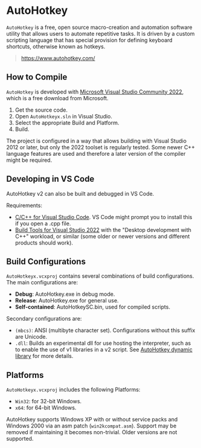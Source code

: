 # AutoHotkey

`AutoHotkey` is a free, open source macro-creation and automation software utility that allows users to automate repetitive tasks. It is driven by a custom scripting language that has special provision for defining keyboard shortcuts, otherwise known as hotkeys.

> <https://www.autohotkey.com/>

## How to Compile

`AutoHotkey` is developed with [Microsoft Visual Studio Community 2022](https://www.visualstudio.com/products/visual-studio-community-vs), which is a free download from Microsoft.

1. Get the source code.
2. Open `AutoHotkeyx.sln` in Visual Studio.
3. Select the appropriate Build and Platform.
4. Build.

The project is configured in a way that allows building with Visual Studio 2012 or later, but only the 2022 toolset is regularly tested. Some newer C++ language features are used and therefore a later version of the compiler might be required.

## Developing in VS Code

AutoHotkey v2 can also be built and debugged in VS Code.

Requirements:

- [C/C++ for Visual Studio Code](https://marketplace.visualstudio.com/items?itemName=ms-vscode.cpptools). VS Code might prompt you to install this if you open a .cpp file.
- [Build Tools for Visual Studio 2022](https://aka.ms/vs/17/release/vs_BuildTools.exe) with the "Desktop development with C++" workload, or similar (some older or newer versions and different products should work).

## Build Configurations

`AutoHotkeyx.vcxproj` contains several combinations of build configurations.  The main configurations are:

- **Debug**: AutoHotkey.exe in debug mode.
- **Release**: AutoHotkey.exe for general use.
- **Self-contained**: AutoHotkeySC.bin, used for compiled scripts.

Secondary configurations are:

- `(mbcs)`: ANSI (multibyte character set). Configurations without this suffix are Unicode.
- `.dll`: Builds an experimental dll for use hosting the interpreter, such as to enable the use of v1 libraries in a v2 script. See [AutoHotkey dynamic library](docs/ahk-library.md) for more details.

## Platforms

`AutoHotkeyx.vcxproj` includes the following Platforms:

- `Win32`: for 32-bit Windows.
- `x64`: for 64-bit Windows.

AutoHotkey supports Windows XP with or without service packs and Windows 2000 via an asm patch (`win2kcompat.asm`).  Support may be removed if maintaining it becomes non-trivial.  Older versions are not supported.
